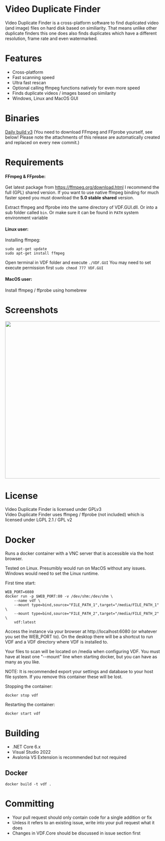 # Video Duplicate Finder
Video Duplicate Finder is a cross-platform software to find duplicated video (and image) files on hard disk based on similiarity. That means unlike other duplicate finders this one does also finds duplicates which have a different resolution, frame rate and even watermarked.

# Features
- Cross-platform
- Fast scanning speed
- Ultra fast rescan
- Optional calling ffmpeg functions natively for even more speed
- Finds duplicate videos / images based on similarity
- Windows, Linux and MacOS GUI

# Binaries

[Daily build v3](https://github.com/0x90d/videoduplicatefinder/releases/tag/3.0.x) (You need to download FFmpeg and FFprobe yourself, see below! Please note the attachments of this release are automatically created and replaced on every new commit.)


# Requirements

#### FFmpeg & FFprobe:
Get latest package from https://ffmpeg.org/download.html I recommend the full (GPL) shared version. If you want to use native ffmpeg binding for much faster speed you must download the **5.0 stable shared** version.

Extract ffmpeg and ffprobe into the same directory of VDF.GUI.dll. Or into a sub folder called `bin`. Or make sure it can be found in `PATH` system environment variable

#### Linux user:
Installing ffmpeg:
```
sudo apt-get update
sudo apt-get install ffmpeg
```
Open terminal in VDF folder and execute `./VDF.GUI`
You may need to set execute permission first `sudo chmod 777 VDF.GUI`

#### MacOS user:
Install ffmpeg / ffprobe using homebrew

# Screenshots
<img src="https://user-images.githubusercontent.com/46010672/129763067-8855a538-4a4f-4831-ac42-938eae9343bd.png" width="510">

# License
Video Duplicate Finder is licensed under GPLv3  
Video Duplicate Finder uses ffmpeg / ffprobe (not included) which is licensed under LGPL 2.1 / GPL v2

# Docker
Runs a docker container with a VNC server that is accessible via the host browser. 

Tested on Linux.  Presumibly would run on MacOS without any issues.  Windows would need to set the Linux runtime.

First time start:
```
WEB_PORT=6080
docker run -p $WEB_PORT:80 -v /dev/shm:/dev/shm \
    --name vdf \
    --mount type=bind,source="FILE_PATH_1",target="/media/FILE_PATH_1" \
    --mount type=bind,source="FILE_PATH_2",target="/media/FILE_PATH_2" \
    vdf:latest
```

Access the instance via your browser at http://localhost:6080 (or whatever you set the WEB_PORT to).  On the desktop there will be a shortcut to run VDF and a VDF directory where VDF is installed to.

Your files to scan will be located on /media when configuring VDF.  You must have at least one "--mount" line when starting docker, but you can have as many as you like.

NOTE: It is recommended export your settings and database to your host file system.  If you remove this container these will be lost.

Stopping the container:
```shell
docker stop vdf
```

Restarting the container:
```shell
docker start vdf
```

# Building
- .NET Core 6.x
- Visual Studio 2022
- Avalonia VS Extension is recommended but not required

## Docker

```shell
docker build -t vdf .
```

# Committing
- Your pull request should only contain code for a single addition or fix
- Unless it refers to an existing issue, write into your pull request what it does
- Changes in VDF.Core should be discussed in issue section first
